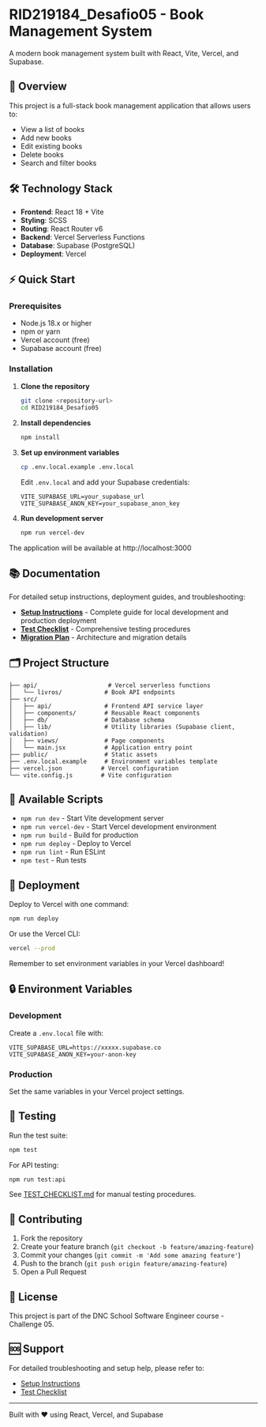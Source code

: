 # RID219184_Desafio05 - Book Management System

A modern book management system built with React, Vite, Vercel, and Supabase.

## 🚀 Overview

This project is a full-stack book management application that allows users to:
- View a list of books
- Add new books
- Edit existing books
- Delete books
- Search and filter books

## 🛠️ Technology Stack

- **Frontend**: React 18 + Vite
- **Styling**: SCSS
- **Routing**: React Router v6
- **Backend**: Vercel Serverless Functions
- **Database**: Supabase (PostgreSQL)
- **Deployment**: Vercel

## ⚡ Quick Start

### Prerequisites

- Node.js 18.x or higher
- npm or yarn
- Vercel account (free)
- Supabase account (free)

### Installation

1. **Clone the repository**
   ```bash
   git clone <repository-url>
   cd RID219184_Desafio05
   ```

2. **Install dependencies**
   ```bash
   npm install
   ```

3. **Set up environment variables**
   ```bash
   cp .env.local.example .env.local
   ```
   Edit `.env.local` and add your Supabase credentials:
   ```
   VITE_SUPABASE_URL=your_supabase_url
   VITE_SUPABASE_ANON_KEY=your_supabase_anon_key
   ```

4. **Run development server**
   ```bash
   npm run vercel-dev
   ```

The application will be available at http://localhost:3000

## 📚 Documentation

For detailed setup instructions, deployment guides, and troubleshooting:

- **[Setup Instructions](./SETUP_INSTRUCTIONS.md)** - Complete guide for local development and production deployment
- **[Test Checklist](./TEST_CHECKLIST.md)** - Comprehensive testing procedures
- **[Migration Plan](./MIGRATION_PLAN.md)** - Architecture and migration details

## 🗂️ Project Structure

```
├── api/                    # Vercel serverless functions
│   └── livros/            # Book API endpoints
├── src/
│   ├── api/               # Frontend API service layer
│   ├── components/        # Reusable React components
│   ├── db/                # Database schema
│   ├── lib/               # Utility libraries (Supabase client, validation)
│   ├── views/             # Page components
│   └── main.jsx           # Application entry point
├── public/                # Static assets
├── .env.local.example     # Environment variables template
├── vercel.json           # Vercel configuration
└── vite.config.js        # Vite configuration
```

## 🔧 Available Scripts

- `npm run dev` - Start Vite development server
- `npm run vercel-dev` - Start Vercel development environment
- `npm run build` - Build for production
- `npm run deploy` - Deploy to Vercel
- `npm run lint` - Run ESLint
- `npm test` - Run tests

## 🚀 Deployment

Deploy to Vercel with one command:

```bash
npm run deploy
```

Or use the Vercel CLI:

```bash
vercel --prod
```

Remember to set environment variables in your Vercel dashboard!

## 🔒 Environment Variables

### Development
Create a `.env.local` file with:
```
VITE_SUPABASE_URL=https://xxxxx.supabase.co
VITE_SUPABASE_ANON_KEY=your-anon-key
```

### Production
Set the same variables in your Vercel project settings.

## 🧪 Testing

Run the test suite:
```bash
npm test
```

For API testing:
```bash
npm run test:api
```

See [TEST_CHECKLIST.md](./TEST_CHECKLIST.md) for manual testing procedures.

## 🤝 Contributing

1. Fork the repository
2. Create your feature branch (`git checkout -b feature/amazing-feature`)
3. Commit your changes (`git commit -m 'Add some amazing feature'`)
4. Push to the branch (`git push origin feature/amazing-feature`)
5. Open a Pull Request

## 📝 License

This project is part of the DNC School Software Engineer course - Challenge 05.

## 🆘 Support

For detailed troubleshooting and setup help, please refer to:
- [Setup Instructions](./SETUP_INSTRUCTIONS.md)
- [Test Checklist](./TEST_CHECKLIST.md)

---

Built with ❤️ using React, Vercel, and Supabase